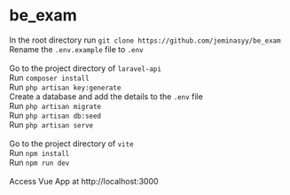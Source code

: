 # be_exam

In the root directory run `git clone https://github.com/jeminasyy/be_exam` <br>
Rename the `.env.example` file to `.env` <br>
<br>
Go to the project directory of `laravel-api` <br>
Run `composer install` <br>
Run `php artisan key:generate` <br>
Create a database and add the details to the `.env` file <br>
Run `php artisan migrate` <br>
Run `php artisan db:seed` <br>
Run `php artisan serve` <br>
<br>
Go to the project directory of `vite` <br>
Run `npm install` <br>
Run `npm run dev` <br>
<br>
Access Vue App at http://localhost:3000
